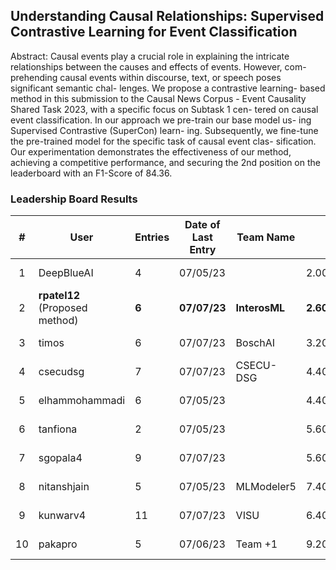 ## Understanding Causal Relationships: Supervised Contrastive Learning for Event Classification

Abstract: Causal events play a crucial role in explaining the intricate relationships between the causes and effects of events. However, com- prehending causal events within discourse, text, or speech poses significant semantic chal- lenges. We propose a contrastive learning- based method in this submission to the Causal News Corpus - Event Causality Shared Task 2023, with a specific focus on Subtask 1 cen- tered on causal event classification. In our approach we pre-train our base model us- ing Supervised Contrastive (SuperCon) learn- ing. Subsequently, we fine-tune the pre-trained model for the specific task of causal event clas- sification. Our experimentation demonstrates the effectiveness of our method, achieving a competitive performance, and securing the 2nd position on the leaderboard with an F1-Score of 84.36.


### Leadership Board Results

|  # | User           | Entries | Date of Last Entry | Team Name     | <Rank>     | Recall         | Precision      | F1             | Accuracy       | MCC            |
|:--:|----------------|---------|--------------------|---------------|------------|----------------|----------------|----------------|----------------|----------------|
|  1 | DeepBlueAI     | 4       | 07/05/23           |               | 2.0000     | 0.8613 (5)     | 0.8324 (2)     | 0.8466 (1)     | 0.8466 (1)     | 0.6937 (1)     |
|  2 | **rpatel12** (Proposed method)  | **6**   | **07/07/23**       | **InterosML** | **2.6000** | **0.8728 (4)** | **0.8162 (3)** | **0.8436 (2)** | **0.8409 (2)** | **0.6837 (2)** |
|  3 | timos          | 6       | 07/07/23           | BoschAI       | 3.2000     | 0.8786 (3)     | 0.8000 (4)     | 0.8375 (3)     | 0.8324 (3)     | 0.6683 (3)     |
|  4 | csecudsg       | 7       | 07/07/23           | CSECU-DSG     | 4.4000     | 0.8555 (6)     | 0.8000 (4)     | 0.8268 (4)     | 0.8239 (4)     | 0.6495 (4)     |
|  5 | elhammohammadi | 6       | 07/05/23           |               | 4.4000     | 0.8960 (1)     | 0.7635 (6)     | 0.8245 (5)     | 0.8125 (5)     | 0.6352 (5)     |
|  6 | tanfiona       | 2       | 07/05/23           |               | 5.6000     | 0.8902 (2)     | 0.7586 (7)     | 0.8191 (6)     | 0.8068 (6)     | 0.6237 (7)     |
|  7 | sgopala4       | 9       | 07/07/23           |               | 5.6000     | 0.8613 (5)     | 0.7801 (5)     | 0.8187 (7)     | 0.8125 (5)     | 0.6288 (6)     |
|  8 | nitanshjain    | 5       | 07/05/23           | MLModeler5    | 7.4000     | 0.8728 (4)     | 0.6537 (8)     | 0.7475 (8)     | 0.7102 (8)     | 0.4483 (9)     |
|  9 | kunwarv4       | 11      | 07/07/23           | VISU          | 6.4000     | 0.5260 (7)     | 0.8585 (1)     | 0.6523 (9)     | 0.7244 (7)     | 0.4819 (8)     |
| 10 | pakapro        | 5       | 07/06/23           | Team +1       | 9.2000     | 0.4740 (8)     | 0.4409 (9)     | 0.4568 (10)    | 0.4460 (9)     | -0.1072 (10)   |



